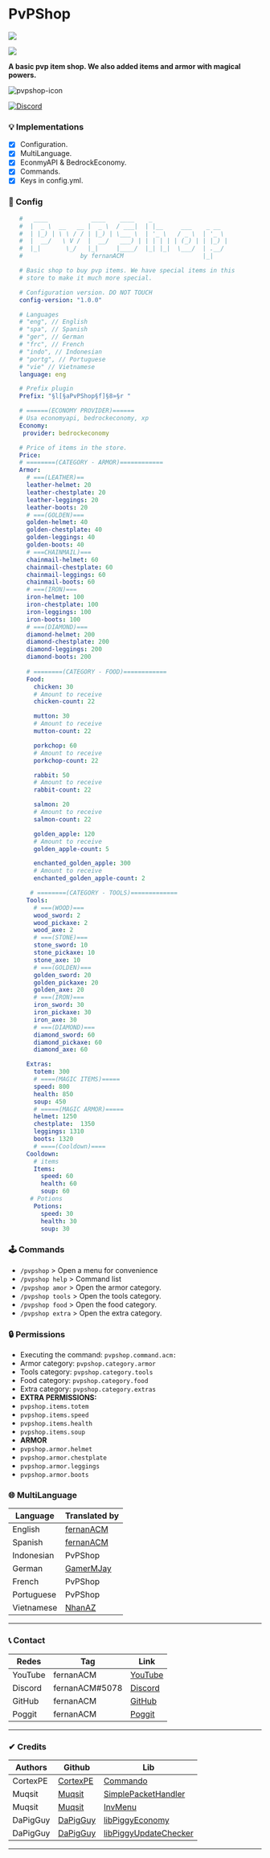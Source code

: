 # PvPShop
[![](https://poggit.pmmp.io/shield.state/PvPShop)](https://poggit.pmmp.io/p/PvPShop)

[![](https://poggit.pmmp.io/shield.api/PvPShop)](https://poggit.pmmp.io/p/PvPShop)

**A basic pvp item shop. We also added items and armor with magical powers.**

![pvpshop-icon](https://user-images.githubusercontent.com/83558341/215066906-5c06393b-4ada-4222-bcec-a7e47ce8af4d.png)

<a href="https://discord.gg/YyE9XFckqb"><img src="https://img.shields.io/discord/837701868649709568?label=discord&color=7289DA&logo=discord" alt="Discord" /></a>

### 💡 Implementations
* [X] Configuration.
* [x] MultiLanguage.
* [x] EconmyAPI & BedrockEconomy.
* [X] Commands.
* [x] Keys in config.yml.

### 💾 Config
```yml
   #   ____            ____    ____    _                     
   #  |  _ \  __   __ |  _ \  / ___|  | |__     ___    _ __  
   #  | |_) | \ \ / / | |_) | \___ \  | '_ \   / _ \  | '_ \ 
   #  |  __/   \ V /  |  __/   ___) | | | | | | (_) | | |_) |
   #  |_|       \_/   |_|     |____/  |_| |_|  \___/  | .__/ 
   #                by fernanACM                      |_|    

   # Basic shop to buy pvp items. We have special items in this 
   # store to make it much more special.

   # Configuration version. DO NOT TOUCH
   config-version: "1.0.0"

   # Languages
   # "eng", // English
   # "spa", // Spanish
   # "ger", // German
   # "frc", // French
   # "indo", // Indonesian
   # "portg", // Portuguese
   # "vie" // Vietnamese
   language: eng

   # Prefix plugin
   Prefix: "§l[§aPvPShop§f]§8»§r "

   # ======(ECONOMY PROVIDER)======
   # Usa economyapi, bedrockeconomy, xp
   Economy: 
    provider: bedrockeconomy

   # Price of items in the store.
   Price:
   # ========(CATEGORY - ARMOR)============
   Armor:
     # ===(LEATHER)==
     leather-helmet: 20
     leather-chestplate: 20
     leather-leggings: 20
     leather-boots: 20
     # ===(GOLDEN)===
     golden-helmet: 40
     golden-chestplate: 40
     golden-leggings: 40
     golden-boots: 40
     # ===CHAINMAIL)===
     chainmail-helmet: 60
     chainmail-chestplate: 60
     chainmail-leggings: 60
     chainmail-boots: 60
     # ===(IRON)===
     iron-helmet: 100
     iron-chestplate: 100
     iron-leggings: 100
     iron-boots: 100
     # ===(DIAMOND)===
     diamond-helmet: 200
     diamond-chestplate: 200
     diamond-leggings: 200
     diamond-boots: 200
  
     # ========(CATEGORY - FOOD)============
     Food:
       chicken: 30
       # Amount to receive
       chicken-count: 22

       mutton: 30
       # Amount to receive
       mutton-count: 22

       porkchop: 60
       # Amount to receive
       porkchop-count: 22

       rabbit: 50
       # Amount to receive
       rabbit-count: 22

       salmon: 20
       # Amount to receive
       salmon-count: 22

       golden_apple: 120
       # Amount to receive
       golden_apple-count: 5

       enchanted_golden_apple: 300
       # Amount to receive
       enchanted_golden_apple-count: 2

      # ========(CATEGORY - TOOLS)=============
     Tools:
       # ===(WOOD)===
       wood_sword: 2
       wood_pickaxe: 2
       wood_axe: 2
       # ===(STONE)===
       stone_sword: 10
       stone_pickaxe: 10
       stone_axe: 10
       # ===(GOLDEN)===
       golden_sword: 20
       golden_pickaxe: 20
       golden_axe: 20
       # ===(IRON)===
       iron_sword: 30
       iron_pickaxe: 30
       iron_axe: 30
       # ===(DIAMOND)===
       diamond_sword: 60 
       diamond_pickaxe: 60 
       diamond_axe: 60

     Extras:
       totem: 300
       # ====(MAGIC ITEMS)=====
       speed: 800
       health: 850
       soup: 450
       # =====(MAGIC ARMOR)=====
       helmet: 1250        
       chestplate:  1350
       leggings: 1310
       boots: 1320
       # ====(Cooldown)====
     Cooldown:
       # items
       Items:
         speed: 60
         health: 60
         soup: 60
      # Potions
       Potions:
         speed: 30
         health: 30
         soup: 30
```

### 🕹 Commands
- ```/pvpshop``` > Open a menu for convenience
- ```/pvpshop help``` > Command list
- ```/pvpshop amor``` > Open the armor category.
- ```/pvpshop tools``` > Open the tools category.
- ```/pvpshop food``` > Open the food category.
- ```/pvpshop extra``` > Open the extra category.

### 🔒 Permissions
- Executing the command: ```pvpshop.command.acm:```
- Armor category: ```pvpshop.category.armor```
- Tools category: ```pvpshop.category.tools```
- Food category: ```pvpshop.category.food```
- Extra category: ```pvpshop.category.extras```
- **EXTRA PERMISSIONS:**
- ```pvpshop.items.totem```
- ```pvpshop.items.speed```
- ```pvpshop.items.health```
- ```pvpshop.items.soup```
- **ARMOR**
- ```pvpshop.armor.helmet```
- ```pvpshop.armor.chestplate```
- ```pvpshop.armor.leggings```
- ```pvpshop.armor.boots```

### 🌐 MultiLanguage
| Language | Translated by |
|----------|---------------|
| English | [fernanACM](https://github.com/fernanACM) |
| Spanish | [fernanACM](https://github.com/fernanACM) |
| Indonesian | PvPShop |
| German | [GamerMJay](https://github.com/GamerMJay) |
| French | PvPShop |
| Portuguese | PvPShop |
| Vietnamese | [NhanAZ](https://github.com/NhanAZ) |
***

### 📞 Contact 
| Redes | Tag | Link |
|-------|-------------|------|
| YouTube | fernanACM | [YouTube](https://www.youtube.com/channel/UC-M5iTrCItYQBg5GMuX5ySw) | 
| Discord | fernanACM#5078 | [Discord](https://discord.gg/YyE9XFckqb) |
| GitHub | fernanACM | [GitHub](https://github.com/fernanACM)
| Poggit | fernanACM | [Poggit](https://poggit.pmmp.io/ci/fernanACM)
****

### ✔ Credits
| Authors | Github | Lib |
|---------|--------|-----|
| CortexPE | [CortexPE](https://github.com/CortexPE) | [Commando](https://github.com/CortexPE/Commando/tree/master/) |
| Muqsit | [Muqsit](https://github.com/Muqsit) | [SimplePacketHandler](https://github.com/Muqsit/SimplePacketHandler) |
| Muqsit | [Muqsit](https://github.com/Muqsit) | [InvMenu](https://github.com/Muqsit/InvMenu) |
| DaPigGuy | [DaPigGuy](https://github.com/DaPigGuy) | [libPiggyEconomy](https://github.com/DaPigGuy/libPiggyEconomy) |
| DaPigGuy | [DaPigGuy](https://github.com/DaPigGuy) | [libPiggyUpdateChecker](https://github.com/DaPigGuy/libPiggyUpdateChecker) |
****
